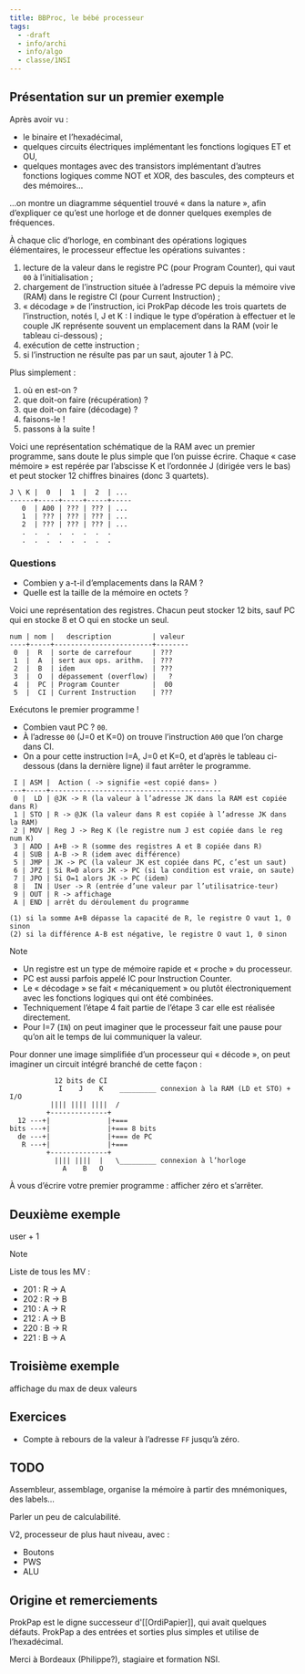 ```yaml
---
title: BBProc, le bébé processeur
tags:
  - -draft
  - info/archi
  - info/algo
  - classe/1NSI
---
```


## Présentation sur un premier exemple

Après avoir vu :
- le binaire et l’hexadécimal,
- quelques circuits électriques implémentant les fonctions logiques ET et OU,
- quelques montages avec des transistors implémentant d’autres fonctions logiques comme NOT et XOR, des bascules, des compteurs et des mémoires…

…on montre un diagramme séquentiel trouvé « dans la nature », afin d’expliquer ce qu’est une horloge et de donner quelques exemples de fréquences.

À chaque clic d’horloge, en combinant des opérations logiques élémentaires, le processeur effectue les opérations suivantes :

1. lecture de la valeur dans le registre PC (pour Program Counter), qui vaut `00` à l’initialisation ;
2. chargement de l’instruction située à l’adresse PC depuis la mémoire vive (RAM) dans le registre CI (pour Current Instruction) ;
3. « décodage » de l’instruction, ici ProkPap décode les trois quartets de l’instruction, notés I, J et K : I indique le type d’opération à effectuer et le couple JK représente souvent un emplacement dans la RAM (voir le tableau ci-dessous) ;
4. exécution de cette instruction ;
5. si l’instruction ne résulte pas par un saut, ajouter 1 à PC.

Plus simplement :

1. où en est-on ?
2. que doit-on faire (récupération) ?
3. que doit-on faire (décodage) ?
4. faisons-le !
5. passons à la suite !

Voici une représentation schématique de la RAM avec un premier programme, sans doute le plus simple que l’on puisse écrire. Chaque « case mémoire » est repérée par l’abscisse K et l’ordonnée J (dirigée vers le bas) et peut stocker 12 chiffres binaires (donc 3 quartets).

```plain
J \ K |  0  |  1  |  2  | ...
------+-----+-----+-----+-----
   0  | A00 | ??? | ??? | ...
   1  | ??? | ??? | ??? | ...
   2  | ??? | ??? | ??? | ...
   .  .  .  .  .  .  .  .
   .  .  .  .  .  .  .  .
```

### Questions

- Combien y a-t-il d’emplacements dans la RAM ?
- Quelle est la taille de la mémoire en octets ?

Voici une représentation des registres. Chacun peut stocker 12 bits, sauf PC qui en stocke 8 et O qui en stocke un seul.

```plain
num | nom |   description          | valeur
----+-----+------------------------+--------
 0  |  R  | sorte de carrefour     | ???
 1  |  A  | sert aux ops. arithm.  | ???
 2  |  B  | idem                   | ???
 3  |  O  | dépassement (overflow) |   ?
 4  |  PC | Program Counter        |  00
 5  |  CI | Current Instruction    | ???
```

Exécutons le premier programme !

- Combien vaut PC ? `00`.
- À l’adresse `00` (J=0 et K=0) on trouve l’instruction `A00` que l’on charge dans CI.
- On a pour cette instruction I=A, J=0 et K=0, et d’après le tableau ci-dessous (dans la dernière ligne) il faut arrêter le programme.

```plain
 I | ASM |  Action ( -> signifie «est copié dans» )
---+-----+------------------------------------------
 0 |  LD | @JK -> R (la valeur à l’adresse JK dans la RAM est copiée dans R)
 1 | STO | R -> @JK (la valeur dans R est copiée à l’adresse JK dans la RAM)
 2 | MOV | Reg J -> Reg K (le registre num J est copiée dans le reg num K)
 3 | ADD | A+B -> R (somme des registres A et B copiée dans R)
 4 | SUB | A-B -> R (idem avec différence)
 5 | JMP | JK -> PC (la valeur JK est copiée dans PC, c’est un saut)
 6 | JPZ | Si R=0 alors JK -> PC (si la condition est vraie, on saute)
 7 | JPO | Si O=1 alors JK -> PC (idem)
 8 |  IN | User -> R (entrée d’une valeur par l’utilisatrice-teur)
 9 | OUT | R -> affichage
 A | END | arrêt du déroulement du programme

(1) si la somme A+B dépasse la capacité de R, le registre O vaut 1, 0 sinon
(2) si la différence A-B est négative, le registre O vaut 1, 0 sinon
```

> [!note]
> - Un registre est un type de mémoire rapide et « proche » du processeur.
> - PC est aussi parfois appelé IC pour Instruction Counter.
> - Le « décodage » se fait « mécaniquement » ou plutôt électroniquement avec les fonctions logiques qui ont été combinées.
> - Techniquement l’étape 4 fait partie de l’étape 3 car elle est réalisée directement.
> - Pour I=7 (`IN`) on peut imaginer que le processeur fait une pause pour qu’on ait le temps de lui communiquer la valeur.

Pour donner une image simplifiée d’un processeur qui « décode », on peut imaginer un circuit intégré branché de cette façon :

```plain
           12 bits de CI
            I    J    K    _________ connexion à la RAM (LD et STO) + I/O
          |||| |||| ||||  /
         +--------------+
  12 ---+|              |+===
bits ---+|              |+=== 8 bits
  de ---+|              |+=== de PC
   R ---+|              |+===
         +--------------+
           |||| ||||  |   \_________ connexion à l’horloge
             A    B   O
```

À vous d’écrire votre premier programme : afficher zéro et s’arrêter.

## Deuxième exemple

user + 1

> [!note]
> Liste de tous les MV :
> - 201 : R -> A
> - 202 : R -> B
> - 210 : A -> R
> - 212 : A -> B
> - 220 : B -> R
> - 221 : B -> A

## Troisième exemple

affichage du max de deux valeurs

## Exercices

- Compte à rebours de la valeur à l’adresse `FF` jusqu’à zéro.

## TODO

Assembleur, assemblage, organise la mémoire à partir des mnémoniques, des labels…

Parler un peu de calculabilité.

V2, processeur de plus haut niveau, avec :
- Boutons
- PWS
- ALU
## Origine et remerciements

ProkPap est le digne successeur d'[[OrdiPapier]], qui avait quelques défauts. ProkPap a des entrées et sorties plus simples et utilise de l’hexadécimal.

Merci à Bordeaux (Philippe?), stagiaire et formation NSI.

